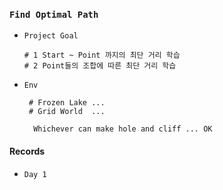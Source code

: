 ### `Find Optimal Path`


- `Project Goal` 

      # 1 Start ~ Point 까지의 최단 거리 학습
      # 2 Point들의 조합에 따른 최단 거리 학습

- `Env`


       # Frozen Lake ... 
       # Grid World  ...

        Whichever can make hole and cliff ... OK 


#### Records 

- `Day 1`

    
